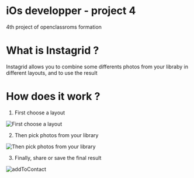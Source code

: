 # iOs developper - project 4

4th project of openclassroms formation

# What is Instagrid ?

Instagrid allows you to combine some differents photos from your libraby in different layouts, and to use the result

# How does it work ?

1. First choose a layout

![First choose a layout](https://im5.ezgif.com/tmp/ezgif-5-19e8b3788d.gif)

2. Then pick photos from your library


![Then pick photos from your library](https://im5.ezgif.com/tmp/ezgif-5-ca559322a1.gif)


3. Finally, share or save the final result

![addToContact](https://im5.ezgif.com/tmp/ezgif-5-b8ec170286.gif)



